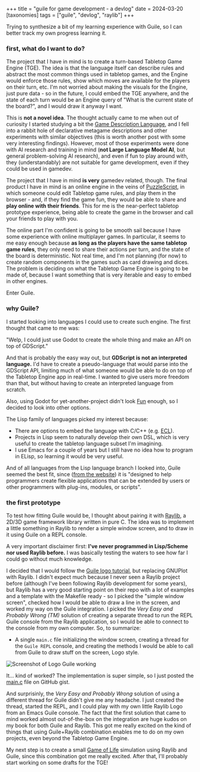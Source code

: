 +++
title =  "guile for game development - a devlog"
date = 2024-03-20
[taxonomies]
tags = ["guile", "devlog", "raylib"]
+++

Trying to synthesize a bit of my learning experience with Guile, so I can better track my own progress learning it.

### first, what do I want to do?

The project that I have in mind is to create a turn-based Tabletop Game Engine (TGE). The idea is that the language itself can describe rules and abstract the most common things used in tabletop games, and the Engine would enforce those rules, show which moves are available for the players on their turn, etc. I'm not worried about making the visuals for the Engine, just pure data - so in the future, I could embed the TGE anywhere, and the state of each turn would be an Engine query of "What is the current state of the board?", and I would draw it anyway I want.

This is **not a novel idea**. The thought actually came to me when out of curiosity I started studying a bit the [Game Description Language](https://en.wikipedia.org/wiki/Game_Description_Language), and I fell into a rabbit hole of declarative metagame descriptions and other experiments with similar objectives (this is worth another post with some very interesting findings). However, most of those experiments were done with AI research and training in mind (**not Large Language Model AI**, but general problem-solving AI research), and even if fun to play around with, they (understandably) are not suitable for game development, even if they could be used in gamedev.

The project that I have in mind **is very** gamedev related, though. The final product I have in mind is an online engine in the veins of [PuzzleScript](https://enginesdatabase.com/engine/puzzlescript/), in which someone could edit Tabletop game rules, and play them in the browser - and, if they find the game fun, they would be able to share and **play online with their friends**. This for me is the near-perfect tabletop prototype experience, being able to create the game in the browser and call your friends to play with you.

The online part I'm confident is going to be smooth sail because I have some experience with online multiplayer games. In particular, it seems to me easy enough because **as long as the players have the same tabletop game rules**, they only need to share their actions per turn, and the state of the board is deterministic. Not real time, and I'm not planning (for now) to create random components in the games such as card drawing and dices. The problem is deciding on what the Tabletop Game Engine is going to be made of, because I want something that is very iterable and easy to embed in other engines.

Enter Guile.

### why Guile?

I started looking into languages I could use to create such engine. The first thought that came to me was:

"Welp, I could just use Godot to create the whole thing and make an API on top of GDScript."

And that is probably the easy way out, but **GDScript is not an interpreted language.** I'd have to create a pseudo-language that would parse into the GDScript API, limiting much of what someone would be able to do on top of the Tabletop Engine app in real-time. I wanted to give users more freedom than that, but without having to create an interpreted language from scratch.

Also, using Godot for yet-another-project didn't look [Fun](https://dwarffortresswiki.org/index.php/DF2014:Losing) enough, so I decided to look into other options.

The Lisp family of languages picked my interest because:

- There are options to embed the language with C/C++ (e.g. [ECL](https://www.cliki.net/ECL)).
- Projects in Lisp seem to naturally develop their own DSL, which is very useful to create the tabletop language subset I'm imagining.
- I use Emacs for a couple of years but I still have no idea how to program in ELisp, so learning it would be very useful.

And of all languages from the Lisp language branch I looked into, Guile seemed the best fit, since ([from the website](https://www.gnu.org/software/guile/)) it is "designed to help programmers create flexible applications that can be extended by users or other programmers with plug-ins, modules, or scripts".

### the first prototype

To test how fitting Guile would be, I thought about pairing it with [Raylib](https://enginesdatabase.com/engine/raylib/), a 2D/3D game framework library written in pure C. The idea was to implement a little something in Raylib to render a simple window screen, and to draw in it using Guile on a REPL console.

A very important disclaimer first: **I've never programmed in Lisp/Scheme nor used Raylib before.** I was basically testing the waters to see how far I could go without much knowledge.

I decided that I would follow the [Guile logo tutorial](https://www.gnu.org/software/guile/docs/guile-tut/tutorial.html), but replacing GNUPlot with Raylib. I didn't expect much because I never seen a Raylib project before (although I've been following Raylib development for some years), but Raylib has a very good starting point on their repo with a lot of examples and a template with the Makefile ready - so I picked the "simple window screen", checked how I would be able to draw a line in the screen, and worked my way on the Guile integration. I picked the *Very Easy and Probably Wrong (TM)* solution of creating a separate thread to run the REPL Guile console from the Raylib application, so I would be able to connect to the console from my own computer. So, to summarize:

- A single `main.c` file initializing the window screen, creating a thread for the `Guile REPL` console, and creating the methods I would be able to call from Guile to draw stuff on the screen, Logo style.

![Screenshot of Logo Guile working](logo-guile.png)

It... kind of worked? The implementation is super simple, so I just posted the [main.c](https://gist.github.com/henriquelalves/8f6db4bc43b0e5161466ce972f7bf958) file on GitHub gist.

And surprisinly, the *Very Easy and Probably Wrong* solution of using a different thread for Guile didn't give me any headache. I just created the thread, started the REPL, and I could play with my own little Raylib Logo from an Emacs Guile console. The fact that the first solution that came to mind worked almost out-of-the-box on the integration are huge kudos on my book for both Guile and Raylib. This got me really excited on the kind of things that using Guile+Raylib combination enables me to do on my own projects, even beyond the Tabletop Game Engine.

My next step is to create a small [Game of Life](https://en.wikipedia.org/wiki/Conway's_Game_of_Life) simulation using Raylib and Guile, since this combination got me really excited. After that, I'll probably start working on some drafts for the TGE!
